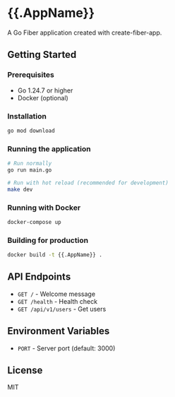# {{.AppName}}

A Go Fiber application created with create-fiber-app.

## Getting Started

### Prerequisites

- Go 1.24.7 or higher
- Docker (optional)

### Installation

```bash
go mod download
```

### Running the application

```bash
# Run normally
go run main.go

# Run with hot reload (recommended for development)
make dev
```

### Running with Docker

```bash
docker-compose up
```

### Building for production

```bash
docker build -t {{.AppName}} .
```

## API Endpoints

- `GET /` - Welcome message
- `GET /health` - Health check
- `GET /api/v1/users` - Get users

## Environment Variables

- `PORT` - Server port (default: 3000)

## License

MIT